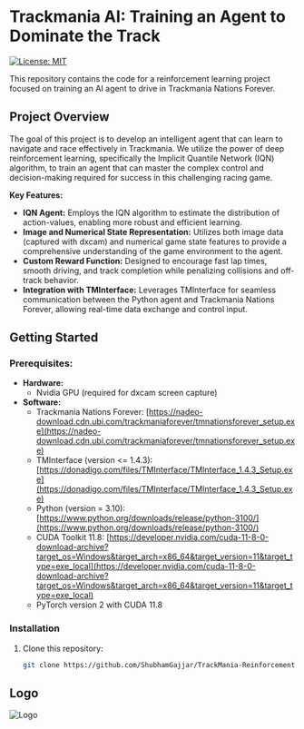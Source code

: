 # Trackmania AI: Training an Agent to Dominate the Track

[![License: MIT](https://img.shields.io/badge/License-MIT-yellow.svg)](https://opensource.org/licenses/MIT)

This repository contains the code for a reinforcement learning project focused on training an AI agent to drive in Trackmania Nations Forever.

## Project Overview

The goal of this project is to develop an intelligent agent that can learn to navigate and race effectively in Trackmania. We utilize the power of deep reinforcement learning, specifically the Implicit Quantile Network (IQN) algorithm, to train an agent that can master the complex control and decision-making required for success in this challenging racing game.

**Key Features:**

* **IQN Agent:** Employs the IQN algorithm to estimate the distribution of action-values, enabling more robust and efficient learning.
* **Image and Numerical State Representation:** Utilizes both image data (captured with dxcam) and numerical game state features to provide a comprehensive understanding of the game environment to the agent.
* **Custom Reward Function:**  Designed to encourage fast lap times, smooth driving, and track completion while penalizing collisions and off-track behavior.
* **Integration with TMInterface:** Leverages TMInterface for seamless communication between the Python agent and Trackmania Nations Forever, allowing real-time data exchange and control input.

## Getting Started

### Prerequisites:

- **Hardware:**
    - Nvidia GPU (required for dxcam screen capture) 
- **Software:**
    - Trackmania Nations Forever: [https://nadeo-download.cdn.ubi.com/trackmaniaforever/tmnationsforever_setup.exe](https://nadeo-download.cdn.ubi.com/trackmaniaforever/tmnationsforever_setup.exe)
    - TMInterface (version <= 1.4.3): [https://donadigo.com/files/TMInterface/TMInterface_1.4.3_Setup.exe](https://donadigo.com/files/TMInterface/TMInterface_1.4.3_Setup.exe)
    - Python (version = 3.10): [https://www.python.org/downloads/release/python-3100/](https://www.python.org/downloads/release/python-3100/)
    - CUDA Toolkit 11.8: [https://developer.nvidia.com/cuda-11-8-0-download-archive?target_os=Windows&target_arch=x86_64&target_version=11&target_type=exe_local](https://developer.nvidia.com/cuda-11-8-0-download-archive?target_os=Windows&target_arch=x86_64&target_version=11&target_type=exe_local)
    - PyTorch version 2 with CUDA 11.8 

### Installation

1. Clone this repository:
   ```bash
   git clone https://github.com/ShubhamGajjar/TrackMania-ReinforcementLearning.git
   ```

## Logo
![Logo](https://github.com/user-attachments/assets/846ba420-4b3e-40f6-acac-15138404fe36)
